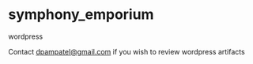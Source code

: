 # symphony_emporium
wordpress

Contact dpampatel@gmail.com if you wish to review wordpress artifacts
